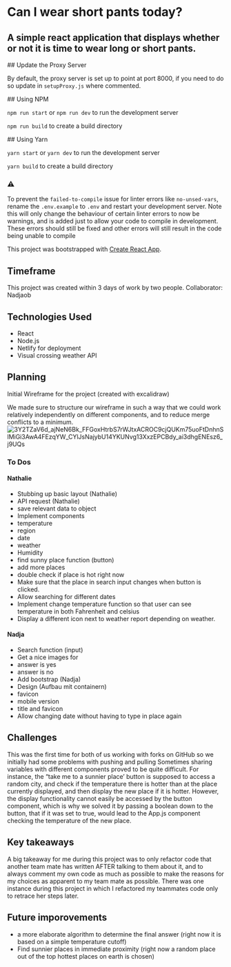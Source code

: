 # Can I wear short pants today?

## A simple react application that displays whether or not it is time to wear long or short pants. 

## Update the Proxy Server

By default, the proxy server is set up to point at port 8000, if you need to do so update in `setupProxy.js` where commented.

## Using NPM

`npm run start` or `npm run dev`  to run the development server

`npm run build` to create a build directory

## Using Yarn

`yarn start` or `yarn dev`  to run the development server

`yarn build` to create a build directory

### ⚠️

To prevent the `failed-to-compile` issue for linter errors like `no-unsed-vars`, rename the `.env.example` to `.env` and restart your development server. Note this will only change the behaviour of certain linter errors to now be warnings, and is added just to allow your code to compile in development. These errors should still be fixed and other errors will still result in the code being unable to compile

This project was bootstrapped with [Create React App](https://github.com/facebook/create-react-app).

## Timeframe 
This project was created within 3 days of work by two people. 
Collaborator: Nadjaob

## Technologies Used
- React
- Node.js
- Netlify for deployment 
- Visual crossing weather API

## Planning 
Initial Wireframe for the project (created with excalidraw)

We made sure to structure our wireframe in such a way that we could work relatively independently on different components, and to reduce merge conflicts to a minimum. 
![3Y2TZaV6d_ajNeN6Bk_FFGoxHtrbS7rWJtxACROC9cjQUKm75uoFtDnhnSlMiGi3AwA4FEzqYW_CYlJsNajybU14YKUNvg13XxzEPCBdy_ai3dhgENEsz6_j9UQs](https://github.com/NLie2/weather-app/assets/99728936/46bb3009-2149-4337-a2eb-e37997acb298)

### To Dos 
#### Nathalie
- Stubbing up basic layout (Nathalie)
- API request  (Nathalie)
- save relevant data to object
- Implement components
- temperature
- region
- date
- weather 
- Humidity
- find sunny place function (button)
- add more places
- double check if place is hot right now
- Make sure that the place in search input changes when button is clicked. 
- Allow searching for different dates 
- Implement change temperature function so that user can see temperature in both Fahrenheit and celsius 
- Display a different icon next to weather report depending on weather. 

#### Nadja
- Search function (input)
- Get a nice images for 
- answer is yes
- answer is no
- Add bootstrap (Nadja)
- Design (Aufbau mit containern)
- favicon
- mobile version
- title and favicon
- Allow changing date without having to type in place again

## Challenges
This was the first time for both of us working with forks on GitHub so we initially had some problems with pushing and pulling 
Sometimes sharing variables with different components proved to be quite difficult. For instance, the “take me to a sunnier place’ button is supposed to access a random city, and check if the temperature there is hotter than at the place currently displayed, and then display the new place if it is hotter. However, the display functionality cannot easily be accessed by the button component, which is why we solved it by passing a boolean down to the button, that if it was set to true, would lead to the App.js component checking the temperature of the new place. 

## Key takeaways
A big takeaway for me during this project was to only refactor code that another team mate has written AFTER talking to them about it, and to always comment my own code as much as possible to make the reasons for my choices as apparent to my team mate as possible. There was one instance during this project in which I refactored my teammates code only to retrace her steps later. 


## Future imporovements
- a more elaborate algorithm to determine the final answer (right now it is based on a simple temperature cutoff)
- Find sunnier places in immediate proximity (right now a random place out of the top hottest places on earth is chosen)

